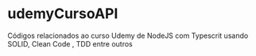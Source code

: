 # udemyCursoAPI
Códigos relacionados ao curso Udemy de NodeJS com Typescrit usando SOLID, Clean Code , TDD entre outros 
